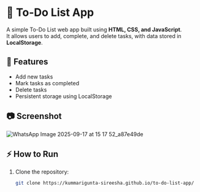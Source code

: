 # 📝 To-Do List App

A simple To-Do List web app built using **HTML, CSS, and JavaScript**.  
It allows users to add, complete, and delete tasks, with data stored in **LocalStorage**.

## 🚀 Features
- Add new tasks
- Mark tasks as completed
- Delete tasks
- Persistent storage using LocalStorage

## 📷 Screenshot
![WhatsApp Image 2025-09-17 at 15 17 52_a87e49de](https://github.com/user-attachments/assets/d5b9a32b-c399-4f18-a17b-a2dda741cd5a)

## ⚡ How to Run
1. Clone the repository:
   ```bash
   git clone https://kummarigunta-sireesha.github.io/to-do-list-app/
